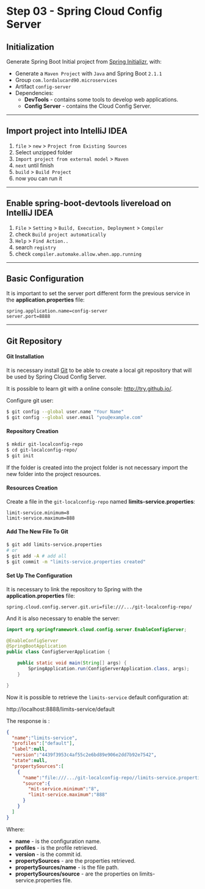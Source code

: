 # Step 03 - Spring Cloud Config Server

## Initialization

Generate Spring Boot Initial project from [Spring Initializr](https://start.spring.io/), with:
- Generate a `Maven Project` with `Java` and Spring Boot `2.1.1`
- Group `com.lordalucard90.microservices`
- Artifact `config-server`
- Dependencies:
  - **DevTools** - contains some tools to develop web applications.
  - **Config Server** - contains the Cloud Config Server.

---

## Import project into IntelliJ IDEA

1. `file` > `new` > `Project from Existing Sources`
2. Select unzipped folder
3. `Import project from external model` > `Maven`
4. `next` until finish
7. `build` > `Build Project`
8. now you can run it

---

## Enable spring-boot-devtools livereload on IntelliJ IDEA

1. `File` > `Setting` > `Build, Execution, Deployment` > `Compiler`
2. check `Build project automatically`
3. `Help` > `Find Action..`
4. search `registry`
5. check `compiler.automake.allow.when.app.running`

---

## Basic Configuration

It is important to set the server port different form the previous service in the **application.properties** file:

```
spring.application.name=config-server
server.port=8888
```

---

## Git Repository

#### Git Installation

It is necessary install [Git](https://git-scm.com/) to be able to create a local git repository that will be used by Spring Cloud Config Server.

It is possible to learn git with a online console: http://try.github.io/.

Configure git user:

```bash
$ git config --global user.name "Your Name"
$ git config --global user.email "you@example.com"
```

#### Repository Creation

```bash
$ mkdir git-localconfig-repo
$ cd git-localconfig-repo/
$ git init
```

If the folder is created into the project folder is not necessary import the new folder into the project resources.

#### Resources Creation

Create a file in the `git-localconfig-repo` named **limits-service.properties**:

```
limit-service.minimum=8
limit-service.maximum=888
```

#### Add The New File To Git

```bash
$ git add limits-service.properties
# or
$ git add -A # add all
$ git commit -m "limits-service.properties created"
```

#### Set Up The Configuration

It is necessary to link the repository to Spring with the **application.properties** file:

```
spring.cloud.config.server.git.uri=file:///.../git-localconfig-repo/
```
And it is also necessary to enable the server:

```java
import org.springframework.cloud.config.server.EnableConfigServer;

@EnableConfigServer
@SpringBootApplication
public class ConfigServerApplication {

	public static void main(String[] args) {
		SpringApplication.run(ConfigServerApplication.class, args);
	}

}
```

Now it is possible to retrieve the `limits-service` default configuration at:

http://localhost:8888/limits-service/default

The response is :

```json
{
  "name":"limits-service",
  "profiles":["default"],
  "label":null,
  "version":"4439f3953c4af55c2e6bd89e906e2dd7b92e7542",
  "state":null,
  "propertySources":[
    {
      "name":"file:///.../git-localconfig-repo//limits-service.properties",
      "source":{
        "mit-service.minimum":"8",
        "limit-service.maximum":"888"
      }
    }
  ]
}
```
Where:
- **name** - is the configuration name.
- **profiles** - is the profile retrieved.
- **version** - is the commit id.
- **propertySources** - are the properties retrieved.
- **propertySources/name** - is the file path.
- **propertySources/source** - are the properties on limits-service.properties file.

